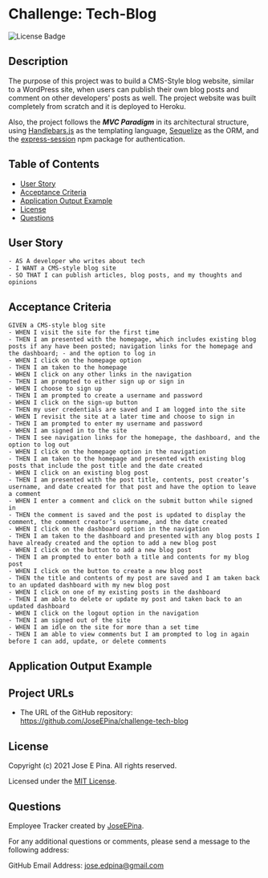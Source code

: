 # Challenge: Tech-Blog

![License Badge](./assets/badge.svg)

## Description

The purpose of this project was to build a CMS-Style blog website, similar to a WordPress site, when users can publish their own blog posts and comment on other developers' posts as well. The project website was built completely from scratch and it is deployed to Heroku.

Also, the project follows the **_MVC Paradigm_** in its architectural structure, using [Handlebars.js](https://www.npmjs.com/package/express-handlebars) as the templating language, [Sequelize](https://www.npmjs.com/package/sequelize) as the ORM, and the [express-session](https://www.npmjs.com/package/express-session) npm package for authentication.

## Table of Contents

-  [User Story](#user-story)
-  [Acceptance Criteria](#acceptance-criteria)
-  [Application Output Example](#application-output-example)
-  [License](#license)
-  [Questions](#questions)

## User Story

```
- AS A developer who writes about tech
- I WANT a CMS-style blog site
- SO THAT I can publish articles, blog posts, and my thoughts and opinions
```

## Acceptance Criteria

```
GIVEN a CMS-style blog site
- WHEN I visit the site for the first time
- THEN I am presented with the homepage, which includes existing blog posts if any have been posted; navigation links for the homepage and the dashboard; - and the option to log in
- WHEN I click on the homepage option
- THEN I am taken to the homepage
- WHEN I click on any other links in the navigation
- THEN I am prompted to either sign up or sign in
- WHEN I choose to sign up
- THEN I am prompted to create a username and password
- WHEN I click on the sign-up button
- THEN my user credentials are saved and I am logged into the site
- WHEN I revisit the site at a later time and choose to sign in
- THEN I am prompted to enter my username and password
- WHEN I am signed in to the site
- THEN I see navigation links for the homepage, the dashboard, and the option to log out
- WHEN I click on the homepage option in the navigation
- THEN I am taken to the homepage and presented with existing blog posts that include the post title and the date created
- WHEN I click on an existing blog post
- THEN I am presented with the post title, contents, post creator’s username, and date created for that post and have the option to leave a comment
- WHEN I enter a comment and click on the submit button while signed in
- THEN the comment is saved and the post is updated to display the comment, the comment creator’s username, and the date created
- WHEN I click on the dashboard option in the navigation
- THEN I am taken to the dashboard and presented with any blog posts I have already created and the option to add a new blog post
- WHEN I click on the button to add a new blog post
- THEN I am prompted to enter both a title and contents for my blog post
- WHEN I click on the button to create a new blog post
- THEN the title and contents of my post are saved and I am taken back to an updated dashboard with my new blog post
- WHEN I click on one of my existing posts in the dashboard
- THEN I am able to delete or update my post and taken back to an updated dashboard
- WHEN I click on the logout option in the navigation
- THEN I am signed out of the site
- WHEN I am idle on the site for more than a set time
- THEN I am able to view comments but I am prompted to log in again before I can add, update, or delete comments
```
## Application Output Example


## Project URLs

-  The URL of the GitHub repository:
   https://github.com/JoseEPina/challenge-tech-blog

## License

Copyright (c) 2021 Jose E Pina. All rights reserved.

Licensed under the [MIT License](https://choosealicense.com/licenses/mit).

## Questions

Employee Tracker created by [JoseEPina](https://github.com/JoseEPina).

For any additional questions or comments, please send a message to the following address:

GitHub Email Address: <jose.edpina@gmail.com>